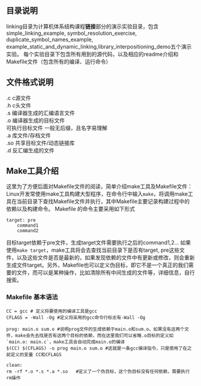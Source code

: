 ## 目录说明
linking目录为计算机体系结构课程**链接**部分的演示实验目录，包含simple_linking_example, symbol_resolution_exercise, duplicate_symbol_names_example, example_static_and_dynamic_linking,library_interpositioning_demo五个演示实验。
每个实验目录下包含所有用到的源代码，以及相应的readme介绍和Makefile文件（包含所有的编译、运行命令）

## 文件格式说明
.c      c源文件  
.h      c头文件  
.s      编译器生成的汇编语言文件  
.o      编译器生成的目标文件  
可执行目标文件      一般无后缀，且名字易理解  
.a      库文件/存档文件  
.so     共享目标文件/动态链接库  
.d      反汇编生成的文件  

## Make工具介绍  

这里为了方便后面对Makefile文件的阅读，简单介绍make工具及Makefile文件：
Linux开发常使用make工具构建大型程序，在命令行中输入`make`，将调用make工具在当前目录下查找Makefile文件并执行，其中Makefile主要记录构建过程中的依赖以及构建命令。
Makefile 的命令主要采用如下形式

```
target: pre
    command1
    command2
```
目标target依赖于pre文件，生成target文件需要执行之后的command1,2...
如果使用`make target`，make工具将会去查找当前目录下是否有target, pre这些文件，以及这些文件是否是最新的，如果发现依赖的文件中有更新或修改，则会重新生成文件target。另外，Makefile也可以定义伪目标，即它不是一个真正的我们需要的文件，而可以是某种操作，比如清除所有中间生成的文件等，详细信息，自行搜索。

### Makefile 基本语法
```make
CC = gcc # 定义将要使用的编译工具是gcc
CFLAGS = -Wall -Og #定义将采用的gcc命令行标志有-Wall -Og

prog: main.o sum.o #说明prog文件的生成依赖于main.o和sum.o，如果没有这两个文件，make会先去找是否有这两个目标的依赖，而在这里我们可以省略.o目标的定义如`main.o: main.c`，make工具会自动完成main.o的编译
$(CC) $(CFLAGS) -o prog main.o sum.o #这就是一条gcc编译指令，只是使用了在之前定义的变量 CC和CFLAGS

clean: 
rm -rf *.o *.s *.a *.so   #定义了一个伪目标，这个伪目标没有任何依赖，需要执行rm操作
    
```
